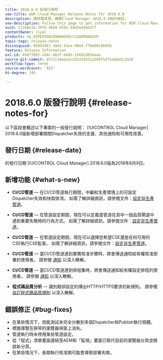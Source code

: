 ```yaml
---
title: 2018.6.0 版發行說明
seo-title: AEM Cloud Manager Release Notes for 2018.6.0
description: 請詳閱本頁，瞭解Cloud Manager 2018.6.0版的資訊。
seo-description: Follow this page to get information for AEM Cloud Manager Release 2018.6.0.
uuid: 211b6e1b-10fb-46b0-b591-44d5e44abd77
contentOwner: jsyal
products: SG_EXPERIENCEMANAGER/CLOUDMANAGER
topic-tags: release-notes
discoiquuid: 8584f467-3e61-41ea-98e4-f79e68c86469
feature: Release Information
exl-id: 456f7892-c64c-4b3f-b845-15682d034aaa
source-git-commit: 6572c16aea2c5d2d1032ca5b0f5d75ade65c3a19
workflow-type: tm+mt
source-wordcount: '321'
ht-degree: 14%

---
```


# 2018.6.0 版發行說明 {#release-notes-for}

以下區段會概述以下專案的一般發行說明： [!UICONTROL Cloud Manager] 2018.6.0版新增部署期間Dispatcher失效的支援、其他通知和可用性改善。

## 發行日期 {#release-date}

的發行日期 [!UICONTROL Cloud Manager] 2018.6.0版為2018年8月9日。

## 新增功能 {#what-s-new}

* **CI/CD管道**  — 在CI/CD管道執行期間，中繼和生產環境上的可設定Dispatcher失效和快取排清。 如需了解詳細資訊，請參閱文件：[設定非生產管道](/help/using/production-pipelines.md)。

* **CI/CD管道**  — 在管道設定期間，現在可以定義當管道在其中一個品質閘道中遇到重要失敗時的行為方式。 如需了解詳細資訊，請參閱文件：[設定非生產管道](/help/using/production-pipelines.md)。

* **CI/CD管道**  — 在管道設定期間，現在可以選擇您希望CSE還是任何可用的CSE執行CSE監督。 如需了解詳細資訊，請參閱文件：[設定非生產管道](/help/using/production-pipelines.md)。

* **CI/CD管道**  — 當CI/CD管道達到業務核准步驟時，將會傳送通知給有權核准部署的使用者。 請參閱 [通知](/help/using/notifications.md) 以深入瞭解。

* **CI/CD管道**  — 當CI/CD管道達到排程集時，將會傳送通知給有權設定排程的使用者。 請參閱 [通知](/help/using/notifications.md) 以深入瞭解。

* **程式碼品質分析**  — 識別錯誤設定的傳出HTTP/HTTPS要求的新規則。 請參閱 [自訂程式碼品質規則](/help/using/custom-code-quality-rules.md) 以深入瞭解。

## 錯誤修正 {#bug-fixes}

* 在某些情況下，效能測試未完全分散到多個Dispatcher和Publish執行個體。
* 標題導覽在狹窄的瀏覽器視窗上消失。
* 管道執行時未停用某些管道設定。
* 從「程式」清單畫面連結至AEM和「監視」畫面已取代目前的瀏覽器分頁並開啟新分頁。
* 在某些情況下，長期執行核准期可能會導致部署失敗。
